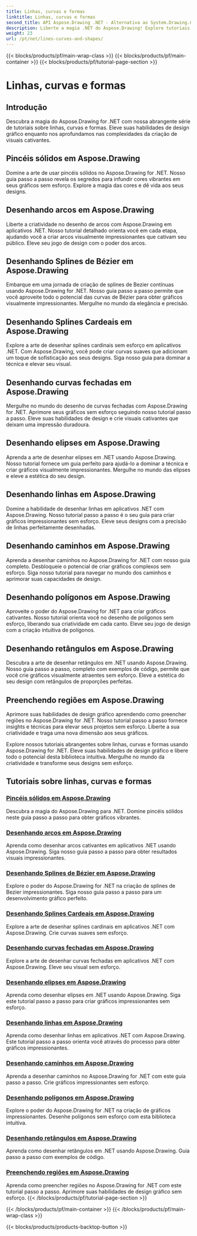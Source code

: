 ```yaml
---
title: Linhas, curvas e formas
linktitle: Linhas, curvas e formas
second_title: API Aspose.Drawing .NET - Alternativa ao System.Drawing.Common
description: Liberte a magia .NET do Aspose.Drawing! Explore tutoriais sobre linhas, curvas e formas para obter gráficos vibrantes - domine pincéis sólidos, arcos, splines, elipses e muito mais de forma criativa.
weight: 23
url: /pt/net/lines-curves-and-shapes/
---
```


{{< blocks/products/pf/main-wrap-class >}}
{{< blocks/products/pf/main-container >}}
{{< blocks/products/pf/tutorial-page-section >}}

# Linhas, curvas e formas


## Introdução

Descubra a magia do Aspose.Drawing for .NET com nossa abrangente série de tutoriais sobre linhas, curvas e formas. Eleve suas habilidades de design gráfico enquanto nos aprofundamos nas complexidades da criação de visuais cativantes.

## Pincéis sólidos em Aspose.Drawing
Domine a arte de usar pincéis sólidos no Aspose.Drawing for .NET. Nosso guia passo a passo revela os segredos para infundir cores vibrantes em seus gráficos sem esforço. Explore a magia das cores e dê vida aos seus designs.

## Desenhando arcos em Aspose.Drawing
Liberte a criatividade no desenho de arcos com Aspose.Drawing em aplicativos .NET. Nosso tutorial detalhado orienta você em cada etapa, ajudando você a criar arcos visualmente impressionantes que cativam seu público. Eleve seu jogo de design com o poder dos arcos.

## Desenhando Splines de Bézier em Aspose.Drawing
Embarque em uma jornada de criação de splines de Bezier contínuas usando Aspose.Drawing for .NET. Nosso guia passo a passo permite que você aproveite todo o potencial das curvas de Bézier para obter gráficos visualmente impressionantes. Mergulhe no mundo da elegância e precisão.

## Desenhando Splines Cardeais em Aspose.Drawing
Explore a arte de desenhar splines cardinais sem esforço em aplicativos .NET. Com Aspose.Drawing, você pode criar curvas suaves que adicionam um toque de sofisticação aos seus designs. Siga nosso guia para dominar a técnica e elevar seu visual.

## Desenhando curvas fechadas em Aspose.Drawing
Mergulhe no mundo do desenho de curvas fechadas com Aspose.Drawing for .NET. Aprimore seus gráficos sem esforço seguindo nosso tutorial passo a passo. Eleve suas habilidades de design e crie visuais cativantes que deixam uma impressão duradoura.

## Desenhando elipses em Aspose.Drawing
Aprenda a arte de desenhar elipses em .NET usando Aspose.Drawing. Nosso tutorial fornece um guia perfeito para ajudá-lo a dominar a técnica e criar gráficos visualmente impressionantes. Mergulhe no mundo das elipses e eleve a estética do seu design.

## Desenhando linhas em Aspose.Drawing
Domine a habilidade de desenhar linhas em aplicativos .NET com Aspose.Drawing. Nosso tutorial passo a passo é o seu guia para criar gráficos impressionantes sem esforço. Eleve seus designs com a precisão de linhas perfeitamente desenhadas.

## Desenhando caminhos em Aspose.Drawing
Aprenda a desenhar caminhos no Aspose.Drawing for .NET com nosso guia completo. Desbloqueie o potencial de criar gráficos complexos sem esforço. Siga nosso tutorial para navegar no mundo dos caminhos e aprimorar suas capacidades de design.

## Desenhando polígonos em Aspose.Drawing
Aproveite o poder do Aspose.Drawing for .NET para criar gráficos cativantes. Nosso tutorial orienta você no desenho de polígonos sem esforço, liberando sua criatividade em cada canto. Eleve seu jogo de design com a criação intuitiva de polígonos.

## Desenhando retângulos em Aspose.Drawing
Descubra a arte de desenhar retângulos em .NET usando Aspose.Drawing. Nosso guia passo a passo, completo com exemplos de código, permite que você crie gráficos visualmente atraentes sem esforço. Eleve a estética do seu design com retângulos de proporções perfeitas.

## Preenchendo regiões em Aspose.Drawing
Aprimore suas habilidades de design gráfico aprendendo como preencher regiões no Aspose.Drawing for .NET. Nosso tutorial passo a passo fornece insights e técnicas para elevar seus projetos sem esforço. Liberte a sua criatividade e traga uma nova dimensão aos seus gráficos.

Explore nossos tutoriais abrangentes sobre linhas, curvas e formas usando Aspose.Drawing for .NET. Eleve suas habilidades de design gráfico e libere todo o potencial desta biblioteca intuitiva. Mergulhe no mundo da criatividade e transforme seus designs sem esforço.
## Tutoriais sobre linhas, curvas e formas
### [Pincéis sólidos em Aspose.Drawing](./solid-brushes/)
Descubra a magia do Aspose.Drawing para .NET. Domine pincéis sólidos neste guia passo a passo para obter gráficos vibrantes.
### [Desenhando arcos em Aspose.Drawing](./draw-arc/)
Aprenda como desenhar arcos cativantes em aplicativos .NET usando Aspose.Drawing. Siga nosso guia passo a passo para obter resultados visuais impressionantes.
### [Desenhando Splines de Bézier em Aspose.Drawing](./draw-bezier-spline/)
Explore o poder do Aspose.Drawing for .NET na criação de splines de Bezier impressionantes. Siga nosso guia passo a passo para um desenvolvimento gráfico perfeito.
### [Desenhando Splines Cardeais em Aspose.Drawing](./draw-cardinal-spline/)
Explore a arte de desenhar splines cardinais em aplicativos .NET com Aspose.Drawing. Crie curvas suaves sem esforço.
### [Desenhando curvas fechadas em Aspose.Drawing](./draw-closed-curve/)
Explore a arte de desenhar curvas fechadas em aplicativos .NET com Aspose.Drawing. Eleve seu visual sem esforço.
### [Desenhando elipses em Aspose.Drawing](./draw-ellipse/)
Aprenda como desenhar elipses em .NET usando Aspose.Drawing. Siga este tutorial passo a passo para criar gráficos impressionantes sem esforço.
### [Desenhando linhas em Aspose.Drawing](./draw-lines/)
Aprenda como desenhar linhas em aplicativos .NET com Aspose.Drawing. Este tutorial passo a passo orienta você através do processo para obter gráficos impressionantes.
### [Desenhando caminhos em Aspose.Drawing](./draw-path/)
Aprenda a desenhar caminhos no Aspose.Drawing for .NET com este guia passo a passo. Crie gráficos impressionantes sem esforço.
### [Desenhando polígonos em Aspose.Drawing](./draw-polygon/)
Explore o poder do Aspose.Drawing for .NET na criação de gráficos impressionantes. Desenhe polígonos sem esforço com esta biblioteca intuitiva.
### [Desenhando retângulos em Aspose.Drawing](./draw-rectangle/)
Aprenda como desenhar retângulos em .NET usando Aspose.Drawing. Guia passo a passo com exemplos de código.
### [Preenchendo regiões em Aspose.Drawing](./fill-region/)
Aprenda como preencher regiões no Aspose.Drawing for .NET com este tutorial passo a passo. Aprimore suas habilidades de design gráfico sem esforço.
{{< /blocks/products/pf/tutorial-page-section >}}

{{< /blocks/products/pf/main-container >}}
{{< /blocks/products/pf/main-wrap-class >}}

{{< blocks/products/products-backtop-button >}}
